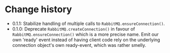     
# Change history

- 0.1.1: Stabilize handling of multiple calls to ```RabbitMQ.ensureConnection()```.
- 0.1.0: Deprecate ```RabbitMQ.createConnection()``` in favour of ```RabbitMQ.ensureConnection()``` which is a more precise name. Emit our own 'ready' event instead of having client code rely on the underlying connection object's own ready-event, which was rather smelly.